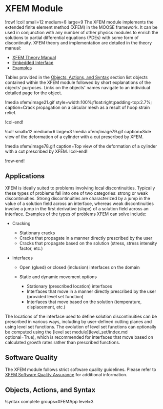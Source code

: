 # XFEM Module

!row!
!col! small=12 medium=6 large=9
The XFEM module implements the extended finite element method (XFEM) in the MOOSE framework. It can
be used in conjunction with any number of other physics modules to enrich the solutions to partial
differential equations (PDEs) with some form of discontinuity. XFEM theory and implementation are
detailed in the theory manual:

- [XFEM Theory Manual](xfem/theory/theory.md)
- [Embedded Interface](xfem/theory/embedded_interface.md)
- [Examples](xfem/theory/examples/index.md)

Tables provided in the [Objects, Actions, and Syntax](#objects-actions-and-syntax) section list
objects contained within the XFEM module followed by short explanations of the objects' purposes.
Links on the objects' names navigate to an individual detailed page for the object.

!media xfem/image21.gif
       style=width:100%;float:right;padding-top:2.7%;
       caption=Crack propagation on a circular mesh as a result of hoop strain relief.

!col-end!

!col! small=12 medium=6 large=3
!media xfem/image79.gif
       caption=Side view of the deformation of a cylinder with a cut prescribed by XFEM.

!media xfem/image78.gif
       caption=Top view of the deformation of a cylinder with a cut prescribed by XFEM.
!col-end!

!row-end!

## Applications

XFEM is ideally suited to problems involving local discontinuities. Typically these types of
problems fall into one of two categories: strong or weak discontinuities. Strong discontinuities
are characterized by a jump in the value of a solution field across an interface, whereas weak
discontinuities involve a jump in the first derivative (slope) of a solution field across an
interface. Examples of the types of problems XFEM can solve include:

- Cracking

  - Stationary cracks
  - Cracks that propagate in a manner directly prescribed by the user
  - Cracks that propagate based on the solution (stress, stress intensity factor, etc.)

- Interfaces

  - Open (glued) or closed (inclusion) interfaces on the domain
  - Static and dynamic movement options

    - Stationary (prescribed location) interfaces
    - Interfaces that move in a manner directly prescribed by the user (provided level set function)
    - Interfaces that move based on the solution (temperature, displacement, etc.)

The locations of the interface used to define solution discontinuities can be prescribed in various
ways, including by user-defined cutting planes and using level set functions. The evolution of level
set functions can optionally be computed using the
[level set module](level_set/index.md optional=True), which is recommended for interfaces that move
based on calculated growth rates rather than prescribed functions.

## Software Quality

The XFEM module follows strict software quality guidelines. Please refer to
[XFEM Software Quality Assurance](xfem/sqa/index.md) for additional information.

## Objects, Actions, and Syntax

!syntax complete groups=XFEMApp level=3
